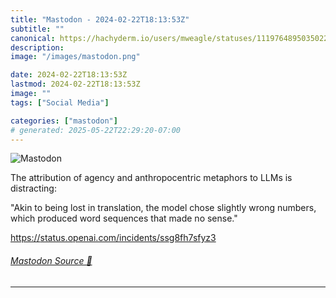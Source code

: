 ```yaml
---
title: "Mastodon - 2024-02-22T18:13:53Z"
subtitle: ""
canonical: https://hachyderm.io/users/mweagle/statuses/111976489503502299
description:
image: "/images/mastodon.png"

date: 2024-02-22T18:13:53Z
lastmod: 2024-02-22T18:13:53Z
image: ""
tags: ["Social Media"]

categories: ["mastodon"]
# generated: 2025-05-22T22:29:20-07:00
---
```

![Mastodon](/images/mastodon.png)

<p>The attribution of agency and anthropocentric metaphors to LLMs is distracting:</p><p>&quot;Akin to being lost in translation, the model chose slightly wrong numbers, which produced word sequences that made no sense.&quot;</p><p><a href="https://status.openai.com/incidents/ssg8fh7sfyz3" target="_blank" rel="nofollow noopener noreferrer" translate="no"><span class="invisible">https://</span><span class="ellipsis">status.openai.com/incidents/ss</span><span class="invisible">g8fh7sfyz3</span></a></p>


###### [Mastodon Source 🐘](https://hachyderm.io/@mweagle/111976489503502299)

___

